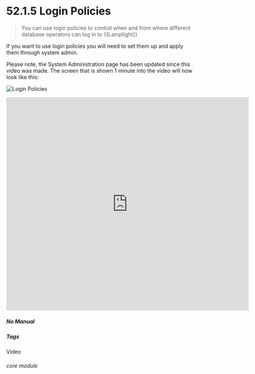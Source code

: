 # 52.1.5 Login Policies

> You can use login policies to control when and from where different database operators can log in to {{Lamplight}}



If you want to use login policies you will need to set them up and apply them through system admin.

Please note, the System Administration page has been updated since this video was made. The screen that is shown 1 minute into the video will now look like this:

![Login Policies](52.1.5a.png)


<iframe width="640" height="564" src="https://player.vimeo.com/video/293151730" frameborder="0" allowFullScreen mozallowfullscreen webkitAllowFullScreen></iframe>


##### No Manual

##### Tags
Video

###### core module
